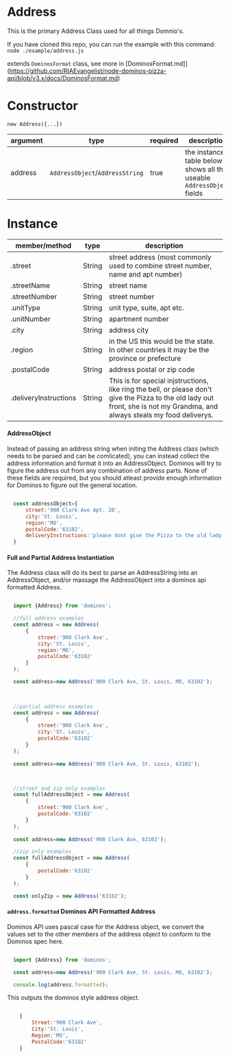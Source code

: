 Address
====
This is the primary Address Class used for all things Domnio's.

If you have cloned this repo, you can run the example with this command:
`node ./example/address.js`

extends `DominosFormat` class, see more in [DominosFormat.md]](https://github.com/RIAEvangelist/node-dominos-pizza-api/blob/v3.x/docs/DominosFormat.md)

Constructor
====

`new Address({...})`

|argument|type                              |required|description|
|--------|------                            |--------|-------|
|address |`AddressObject`/`AddressString`   |true    |the instance table below shows all the useable `AddressObject` fields |

Instance
====

|member/method|type  |description|
|-------------|------|-------    |
|.street      |String|street address (most commonly used to combine street number, name and apt number)|
|.streetName  |String|street name|
|.streetNumber|String|street number|
|.unitType    |String|unit type, suite, apt etc.|
|.unitNumber  |String|apartment number|
|.city        |String|address city|
|.region      |String|in the US this would be the state. In other countries it may be the province or prefecture|
|.postalCode  |String|address postal or zip code|
|.deliveryInstructions|String|This is for special injstructions, like ring the bell, or please don't give the Pizza to the old lady out front, she is not my Grandma, and always steals my food deliverys.|


#### AddressObject

Instead of passing an address string when initing the Address class (which needs to be parsed and can be comlicated), you can instead collect the address information and format it into an AddressObject. Dominos will try to figure the address out from any combination of address parts. None of these fields are required, but you should atleast provide enough information for Dominos to figure out the general location.

```js

  const addressObject={
      street:'900 Clark Ave Apt. 2B',
      city:'St. Louis',
      region:'MO',
      postalCode:'63102',
      deliveryInstructions:'please dont give the Pizza to the old lady out front, she is not my Grandma.'
  }

```

#### Full and Partial Address Instantiation

The Address class will do its best to parse an AddressString into an AddressObject, and/or massage the AddressObject into a dominos api formatted Address. 

```js

  import {Address} from 'dominos';

  //full address examples
  const address = new Address(
      {
          street:'900 Clark Ave',
          city:'St. Louis',
          region:'MO',
          postalCode:'63102'
      }
  );

  const address=new Address('900 Clark Ave, St. Louis, MO, 63102');
  


  //partial address examples
  const address = new Address(
      {
          street:'900 Clark Ave',
          city:'St. Louis',
          postalCode:'63102'
      }
  );
  
  const address=new Address('900 Clark Ave, St. Louis, 63102');



  //street and zip only examples
  const fullAddressObject = new Address(
      {
          street:'900 Clark Ave',
          postalCode:'63102'
      }
  );
  
  const address=new Address('900 Clark Ave, 63102'); 

  //zip only examples
  const fullAddressObject = new Address(
      {
          postalCode:'63102'
      }
  );

  const onlyZip = new Address('63102');

```

#### `address.formatted` Dominos API Formatted Address

Dominos API uses pascal case for the Address object, we convert the values set to the other members of the address object to conform to the Dominos spec here. 

```js

  import {Address} from 'dominos';

  const address=new Address('900 Clark Ave, St. Louis, MO, 63102');

  console.log(address.formatted);

```

This outputs the dominos style address object.

```js

    {
        Street:'900 Clark Ave',
        City:'St. Louis',
        Region:'MO',
        PostalCode:'63102'
    }

```
